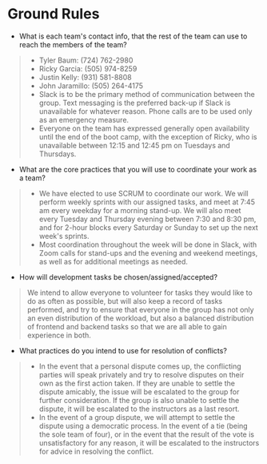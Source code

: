 # Ground Rules

* What is each team's contact info, that the rest of the team can use to reach the members of the team?
> * Tyler Baum: (724) 762-2980
> * Ricky Garcia: (505) 974-8259
> * Justin Kelly: (931) 581-8808
> * John Jaramillo: (505) 264-4175
> * Slack is to be the primary method of communication between the group. Text messaging is the preferred back-up if Slack is unavailable for whatever reason. Phone calls are to be used only as an emergency measure.
> * Everyone on the team has expressed generally open availability until the end of the boot camp, with the exception of Ricky, who is unavailable between 12:15 and 12:45 pm on Tuesdays and Thursdays.
* What are the core practices that you will use to coordinate your work as a team?
> * We have elected to use SCRUM to coordinate our work. We will perform weekly sprints with our assigned tasks, and meet at 7:45 am every weekday for a morning stand-up. We will also meet every Tuesday and Thursday evening between 7:30 and 8:30 pm, and for 2-hour blocks every Saturday or Sunday to set up the next week's sprints.
> * Most coordination throughout the week will be done in Slack, with Zoom calls for stand-ups and the evening and weekend meetings, as well as for additional meetings as needed.
* How will development tasks be chosen/assigned/accepted?
> We intend to allow everyone to volunteer for tasks they would like to do as often as possible, but will also keep a record of tasks performed, and try to ensure that everyone in the group has not only an even distribution of the workload, but also a balanced distribution of frontend and backend tasks so that we are all able to gain experience in both.
* What practices do you intend to use for resolution of conflicts?
> * In the event that a personal dispute comes up, the conflicting parties will speak privately and try to resolve disputes on their own as the first action taken. If they are unable to settle the dispute amicably, the issue will be escalated to the group for further consideration. If the group is also unable to settle the dispute, it will be escalated to the instructors as a last resort.
> * In the event of a group dispute, we will attempt to settle the dispute using a democratic process. In the event of a tie (being the sole team of four), or in the event that the result of the vote is unsatisfactory for any reason, it will be escalated to the instructors for advice in resolving the conflict.